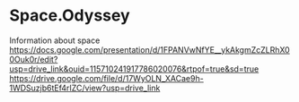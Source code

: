 # Space.Odyssey
Information about space
https://docs.google.com/presentation/d/1FPANVwNfYE__ykAkgmZcZLRhX00Ouk0r/edit?usp=drive_link&ouid=115710241917786020076&rtpof=true&sd=true
https://drive.google.com/file/d/17WyOLN_XACae9h-1WDSuzjb6tEf4rIZC/view?usp=drive_link
